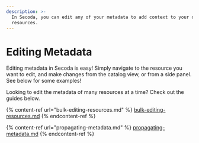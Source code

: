 ```yaml
---
description: >-
  In Secoda, you can edit any of your metadata to add context to your data
  resources.
---
```


# Editing Metadata

Editing metadata in Secoda is easy! Simply navigate to the resource you want to edit, and make changes from the catalog view, or from a side panel. See below for some examples!&#x20;

Looking to edit the metadata of many resources at a time? Check out the guides below.&#x20;

{% content-ref url="bulk-editing-resources.md" %}
[bulk-editing-resources.md](bulk-editing-resources.md)
{% endcontent-ref %}

{% content-ref url="propagating-metadata.md" %}
[propagating-metadata.md](propagating-metadata.md)
{% endcontent-ref %}
